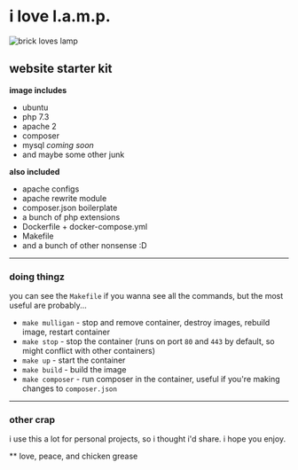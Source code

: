 # i love l.a.m.p.

![brick loves lamp](https://media2.giphy.com/media/ikRL6ISWiznTa/giphy.gif)

**website starter kit**
---

**image includes**
- ubuntu
- php 7.3
- apache 2
- composer 
- mysql *coming soon*
- and maybe some other junk

**also included**
- apache configs
- apache rewrite module
- composer.json boilerplate
- a bunch of php extensions
- Dockerfile + docker-compose.yml
- Makefile
- and a bunch of other nonsense :D

---
### doing thingz

you can see the `Makefile` if you wanna see all the commands,
but the most useful are probably...
- `make mulligan` - stop and remove container, destroy images, rebuild image, restart container
- `make stop` - stop the container (runs on port `80` and `443` by default, so might conflict with other containers)
- `make up` - start the container
- `make build` - build the image
- `make composer` - run composer in the container, useful if you're making changes to `composer.json`

---
### other crap

i use this a lot for personal projects, so i thought i'd share. i hope you enjoy.

** love, peace, and chicken grease
